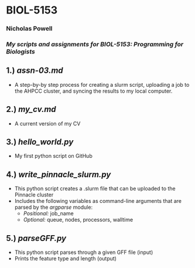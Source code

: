 # BIOL-5153
### Nicholas Powell

### *My scripts and assignments for BIOL-5153: Programming for Biologists*


## 1.) ***assn-03.md***  
- A step-by-by step process for creating a slurm script, uploading a job to the AHPCC cluster,
  and syncing the results to my local computer. 

## 2.) ***my_cv.md***
- A current version of my CV

## 3.) ***hello_world.py***
- My first python script on GitHub

## 4.) ***write_pinnacle_slurm.py***
- This python script creates a .slurm file that can be uploaded to the Pinnacle cluster
- Includes the following variables as command-line arguments that are parsed by the *argparse* module: 
  + *Positional:*
    job_name 
  + *Optional:* queue, nodes, processors, walltime

## 5.) ***parseGFF.py***
- This python script parses through a given GFF file (input)
- Prints the feature type and length (output)
